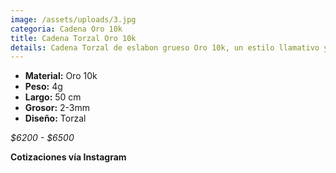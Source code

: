 ```yaml
---
image: /assets/uploads/3.jpg
categoria: Cadena Oro 10k
title: Cadena Torzal Oro 10k
details: Cadena Torzal de eslabon grueso Oro 10k, un estilo llamativo y con presencia
---
```

* **Material:** Oro 10k
* **Peso:** 4g
* **Largo:** 50 cm
* **G﻿rosor:** 2-3mm
* **Diseño:** Torzal

*$﻿6200 - $6500*

**Cotizaciones vía Instagram**
